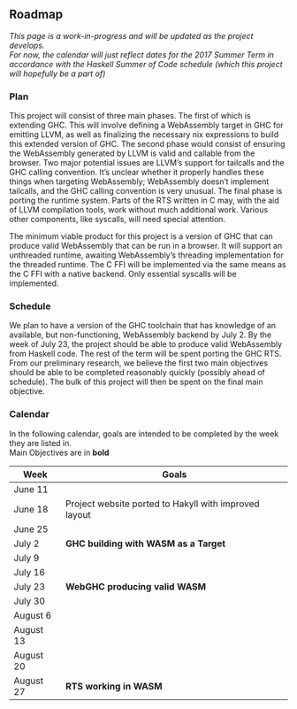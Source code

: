 ## Roadmap
_This page is a work-in-progress and will be updated as the project develops._  
_For now, the calendar will just reflect dates for the 2017 Summer Term in accordance with the Haskell Summer of Code schedule (which this project will hopefully be a part of)_  

### Plan
This project will consist of three main phases. The first of which is extending GHC. This will involve defining a WebAssembly target in GHC for emitting LLVM, as well as finalizing the necessary nix expressions to build this extended version of GHC. The second phase would consist of ensuring the WebAssembly generated by LLVM is valid and callable from the browser. Two major potential issues are LLVM’s support for tailcalls and the GHC calling convention. It’s unclear whether it properly handles these things when targeting WebAssembly; WebAssembly doesn’t implement tailcalls, and the GHC calling convention is very unusual. The final phase is porting the runtime system. Parts of the RTS written in C may, with the aid of LLVM compilation tools, work without much additional work. Various other components, like syscalls, will need special attention.  

The minimum viable product for this project is a version of GHC that can produce valid WebAssembly that can be run in a browser. It will support an unthreaded runtime, awaiting WebAssembly’s threading implementation for the threaded runtime. The C FFI will be implemented via the same means as the C FFI with a native backend. Only essential syscalls will be implemented.

### Schedule
We plan to have a version of the GHC toolchain that has knowledge of an available, but non-functioning, WebAssembly backend by July 2. By the week of July 23, the project should be able to produce valid WebAssembly from Haskell code. The rest of the term will be spent porting the GHC RTS. From our preliminary research, we believe the first two main objectives should be able to be completed reasonably quickly (possibly ahead of schedule). The bulk of this project will then be spent on the final main objective.

### Calendar
In the following calendar, goals are intended to be completed by the week they are listed in.  
Main Objectives are in **bold**

Week | Goals
---- | -----
June 11 |
June 18 | Project website ported to Hakyll with improved layout
June 25 |
July 2  | **GHC building with WASM as a Target**
July 9  |
July 16 |
July 23 | **WebGHC producing valid WASM**
July 30 |
August 6 |
August 13 |
August 20 |
August 27 | **RTS working in WASM**
